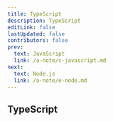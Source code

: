 ```yaml
---
title: TypeScript
description: TypeScript
editLink: false
lastUpdated: false
contributors: false
prev:
  text: JavaScript
  link: /a-note/c-javascript.md
next:
  text: Node.js
  link: /a-note/e-node.md
---
```


## TypeScript
